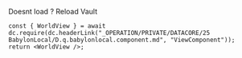 

Doesnt load ? Reload Vault


```datacorejsx
const { WorldView } = await dc.require(dc.headerLink("_OPERATION/PRIVATE/DATACORE/25 BabylonLocal/D.q.babylonlocal.component.md", "ViewComponent"));
return <WorldView />;

```

